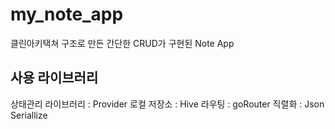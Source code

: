 # my_note_app

클린아키택쳐 구조로 만든 간단한 CRUD가 구현된 Note App


## 사용 라이브러리

상태관리 라이브러리 : Provider
로컬 저장소 : Hive
라우팅 : goRouter
직렬화 : Json Seriallize


